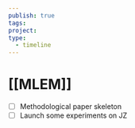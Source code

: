 ```yaml
---
publish: true
tags: 
project: 
type:
  - timeline
---
```

# [[MLEM]]
- [ ] Methodological paper skeleton
- [ ] Launch some experiments on JZ